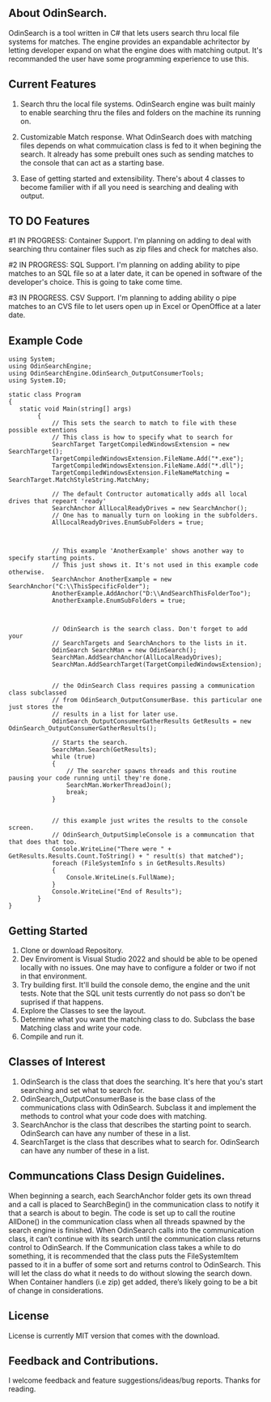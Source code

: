 ## About OdinSearch.
OdinSearch is a tool written in C# that lets users search thru local file systems for matches. The engine provides an expandable achritector by letting developer expand on what the engine does with matching output. It's recommanded the user have some programming experience to use this.



## Current Features
1. Search thru the local file systems.  OdinSearch engine was built mainly to enable searching thru the files and folders on the machine its running on. 

2.  Customizable Match response.  What OdinSearch does with matching files depends on what commuication class is fed to it when begining the search.  It already has some prebuilt ones such as sending matches to the console that can act as a starting base.

3. Ease of getting started and extensibility.    There's about 4 classes to become familier with  if all you need is searching and dealing with output. 


## TO DO Features

#1 IN PROGRESS:   Container Support.  I'm planning on adding to deal with searching thru container files such as zip files and check for matches also.

#2 IN PROGRESS:  SQL Support.  I'm planning on adding ability to pipe matches to an SQL file so at a later date, it can be opened in software of the developer's choice. This is going to take come time.

#3 IN PROGRESS.  CSV Support.  I'm planning to adding ability o pipe matches to an CVS file to let users open up in Excel or OpenOffice at a later date.

## Example Code
```
using System;
using OdinSearchEngine;
using OdinSearchEngine.OdinSearch_OutputConsumerTools;
using System.IO;

static class Program
{
   static void Main(string[] args)
        {
            // This sets the search to match to file with these possible extentions
            // This class is how to specify what to search for
            SearchTarget TargetCompiledWindowsExtension = new SearchTarget();
            TargetCompiledWindowsExtension.FileName.Add("*.exe");
            TargetCompiledWindowsExtension.FileName.Add("*.dll");
            TargetCompiledWindowsExtension.FileNameMatching = SearchTarget.MatchStyleString.MatchAny;

            // The default Contructor automatically adds all local drives that repeart 'ready'
            SearchAnchor AllLocalReadyDrives = new SearchAnchor();
            // One has to manually turn on looking in the subfolders.
            AllLocalReadyDrives.EnumSubFolders = true;
            
            
            
            // This example 'AnotherExample' shows another way to specify starting points.
            // This just shows it. It's not used in this example code otherwise.
            SearchAnchor AnotherExample = new SearchAnchor("C:\\ThisSpecificFolder");
            AnotherExample.AddAnchor("D:\\AndSearchThisFolderToo");
            AnotherExample.EnumSubFolders = true;
            
            

            // OdinSearch is the search class. Don't forget to add your 
            // SearchTargets and SearchAnchors to the lists in it.
            OdinSearch SearchMan = new OdinSearch();
            SearchMan.AddSearchAnchor(AllLocalReadyDrives);
            SearchMan.AddSearchTarget(TargetCompiledWindowsExtension);


            // the OdinSearch Class requires passing a communication class subclassed 
            // from OdinSearch_OutputConsumerBase. this particular one just stores the 
            // results in a list for later use.  
            OdinSearch_OutputConsumerGatherResults GetResults = new OdinSearch_OutputConsumerGatherResults();

            // Starts the search.  
            SearchMan.Search(GetResults);
            while (true)
            {
                // The searcher spawns threads and this routine pausing your code running until they're done.
                SearchMan.WorkerThreadJoin();
                break;
            }
            
            
            // this example just writes the results to the console screen.
            // OdinSearch_OutputSimpleConsole is a communcation that that does that too.
            Console.WriteLine("There were " + GetResults.Results.Count.ToString() + " result(s) that matched");
            foreach (FileSystemInfo s in GetResults.Results)
            {
                Console.WriteLine(s.FullName);
            }
            Console.WriteLine("End of Results");
        }
}
```
## Getting Started

1.  Clone or download Repository.
2.  Dev Enviroment is Visual Studio 2022 and should be able to be opened locally with no issues. One may have to configure a folder or two if not in that environment.
3.  Try building first.   It'll build the console demo, the engine and the unit tests.  Note that the SQL unit tests currently do not pass so don't be suprised if that happens.  
4.  Explore the Classes to see the layout.
5.  Determine what you want the matching class to do. Subclass the base Matching class and write your code.
6.  Compile and run it.


## Classes of Interest

1. OdinSearch is the class that does the searching. It's here that you's start searching and set what to search for.
2. OdinSearch_OutputConsumerBase is the base class of the communications class with OdinSearch.  Subclass it and implement the methods to control what your code does with matching.
2. SearchAnchor is the class that describes the starting point to search.  OdinSearch can have any number of these in a list.
3. SearchTarget is the class that describes what to search for.  OdinSearch can have any number of these in a list.


## Communcations Class Design Guidelines.
When beginning a search, each SearchAnchor folder gets its own thread and a call is placed to SearchBegin() in the communication class to notify it that a search is about to begin. The code is set up to call the routine AllDone() in the communication class when all threads spawned by the search engine is finished. When OdinSearch calls into the communication class, it can’t continue with its search until the communication class returns control to OdinSearch. If the Communication class takes a while to do something, it is recommended that the class puts the FileSystemItem passed to it in a buffer of some sort and returns control to OdinSearch. This will let the class do what it needs to do without slowing the search down. When Container handlers (i.e zip) get added, there’s likely going to be a bit of change in considerations.



## License
License is currently MIT version that comes with the download.

## Feedback and Contributions.
I welcome feedback and feature suggestions/ideas/bug reports.  Thanks for reading.
